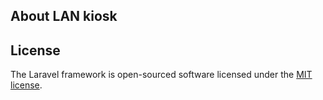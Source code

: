 ## About LAN kiosk

## License

The Laravel framework is open-sourced software licensed under the [MIT license](https://opensource.org/licenses/MIT).

